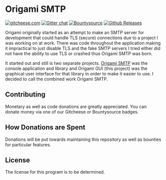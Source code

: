 # Origami SMTP

[![gitcheese.com](https://s3.amazonaws.com/gitcheese-ui-master/images/badge.svg)](https://www.gitcheese.com/donate/users/930497/repos/81178106) [![Gitter chat](https://badges.gitter.im/OrigamiSMTP/gitter.png)](https://gitter.im/OrigamiSMTP) [![Bountysource](https://img.shields.io/bountysource/team/origami-smtp/activity.svg)](https://www.bountysource.com/teams/origami-smtp) [![Github Releases](https://img.shields.io/github/downloads/travispessetto/OrigamiGUI/latest/total.svg)](https://travispessetto.github.io/OrigamiSMTP/#download)

Origami originally started as an attempt to make an SMTP server for development that could
handle TLS (secure) connections due to a project I was working on at work.  There was code
throughout the application making it impractical to just disable TLS and the fake SMTP servers
I tried either did not have the ability to use TLS or crashed thus Origami SMTP was born.

It started out and still is two separate projects. [Origami SMTP][1] was the console application
and library and Origami GUI (this project) was the graphical user interface for that library
in order to make it easier to use. I decided to call the combined work Origami SMTP.

## Contributing

Monetary as well as code donations are greatly appreciated.  You can donate money
via one of our Gitcheese or Bountysource badges.

## How Donations are Spent

Donations will be put towards maintaining this repository as well as bounties for particular features.

## License

The license for this program is to be determined.

[1]: https://github.com/travispessetto/origamismtp